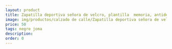 ```yaml
---
layout: product
title: Zapatilla deportiva señora de velcro, plantilla  memoria, antideslizante 
image: img/productos/calzado de calle/Zapatilla deportiva señora de velcro, plantilla  memoria, antideslizante =50=negro joma.webp
price: 50
tags: negro joma
description: 
order: 0
---
```

